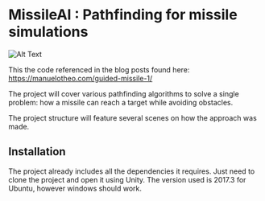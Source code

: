 # MissileAI : Pathfinding for missile simulations

![Alt Text](https://i2.wp.com/manuelotheo.com/wp-content/uploads/2018/02/GifCapture-201802101701311376.gif)

This the code referenced in the blog posts found here: https://manuelotheo.com/guided-missile-1/

The project will cover various pathfinding algorithms to solve a single problem: how a missile can reach a target while avoiding obstacles.

The project structure will feature several scenes on how the approach was made.

## Installation

The project already includes all the dependencies it requires. Just need to clone the project and open it using Unity. The version used is 2017.3 for Ubuntu, however windows should work.



